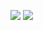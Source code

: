 
![](https://github-readme-streak-stats.herokuapp.com/?user=Rakettimies&theme=dark&hide_border=true)
![](https://github-readme-stats-5lgp-ljivv86d3-rakettimies.vercel.app/api/top-langs/?username=Rakettimies&theme=dark&hide_border=true&include_all_commits=false&count_private=true&layout=compact)
